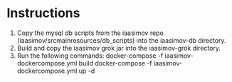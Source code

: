 Instructions
============

1. Copy the mysql db scripts from the iaasimov repo (iaasimov/srcmainresources/db_scripts) into the iaasimov-db directory.
2. Build and copy the iaasimov grok jar into the iaasimov-grok directory.
3. Run the following commands:
     docker-compose -f iaasimov-dockercompose.yml build
     docker-compose -f iaasimov-dockercompose.yml up -d

